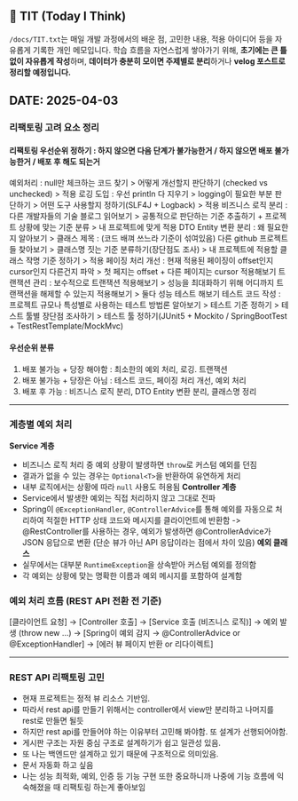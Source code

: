 ## 📝 TIT (Today I Think)

`/docs/TIT.txt`는 매일 개발 과정에서의 배운 점, 고민한 내용, 적용 아이디어 등을 자유롭게 기록한 개인 메모입니다.
학습 흐름을 자연스럽게 쌓아가기 위해, **초기에는 큰 틀 없이 자유롭게 작성**하며,
**데이터가 충분히 모이면 주제별로 분리**하거나 **velog 포스트로 정리할 예정입니다.**

## DATE: 2025-04-03

### 리팩토링 고려 요소 정리

#### 리팩토링 우선순위 정하기 : 하지 않으면 다음 단계가 불가능한거 / 하지 않으면 배포 불가능한거 / 배포 후 해도 되는거

예외처리 : null만 체크하는 코드 찾기 > 어떻게 개선할지 판단하기 (checked vs unchecked) > 적용
로깅 도입 : 우선 println 다 지우기 > logging이 필요한 부분 판단하기 > 어떤 도구 사용할지 정하기(SLF4J + Logback) > 적용
비즈니스 로직 분리 : 다른 개발자들의 기술 블로그 읽어보기 > 공통적으로 판단하는 기준 추출하기 + 프로젝트 상황에 맞는 기준 분류 > 내 프로젝트에 맞게 적용
DTO Entity 변환 분리 : 왜 필요한지 알아보기 >
클래스 제목 : (코드 배껴 쓰느라 기준이 섞여있음) 다른 github 프로젝트들 찾아보기 > 클래스명 짓는 기준 분류하기(장단점도 조사) > 내 프로젝트에 적용할 클래스 작명 기준 정하기 > 적용
페이징 처리 개선 : 현재 적용된 페이징이 offset인지 cursor인지 다른건지 파악 > 첫 페지는 offset + 다른 페이지는 cursor 적용해보기
트랜잭션 관리 : 보수적으로 트랜잭션 적용해보기 > 성능을 최대화하기 위해 어디까지 트랜잭션을 해제할 수 있는지 적용해보기 > 둘다 성능 테스트 해보기
테스트 코드 작성 : 프로젝트 규모나 특성별로 사용하는 테스트 방법론 알아보기 > 테스트 기준 정하기 > 테스트 툴별 장단점 조사하기 > 테스트 툴 정하기(JUnit5 + Mockito /
SpringBootTest + TestRestTemplate/MockMvc)

#### 우선순위 분류

1. 배포 불가능 + 당장 해야함 : 최소한의 예외 처리, 로깅. 트랜잭션
2. 배포 불가능 + 당장은 아님 : 테스트 코드, 페이징 처리 개선, 예외 처리
3. 배포 후 가능 : 비즈니스 로직 분리, DTO Entity 변환 분리, 클래스명 정리

---

### 계층별 예외 처리

**Service 계층**

- 비즈니스 로직 처리 중 예외 상황이 발생하면 `throw`로 커스텀 예외를 던짐
- 결과가 없을 수 있는 경우는 `Optional<T>`을 반환하여 유연하게 처리
- 내부 로직에서는 상황에 따라 `null` 사용도 허용됨
  **Controller 계층**
- Service에서 발생한 예외는 직접 처리하지 않고 그대로 전파
- Spring이 `@ExceptionHandler`, `@ControllerAdvice`를 통해 예외를 자동으로 처리하여
  적절한 HTTP 상태 코드와 메시지를 클라이언트에 반환함
  -> @RestController를 사용하는 경우, 예외가 발생하면 @ControllerAdvice가 JSON 응답으로 변환
  (단순 뷰가 아닌 API 응답이라는 점에서 차이 있음)
  **예외 클래스**
- 실무에서는 대부분 `RuntimeException`을 상속받아 커스텀 예외를 정의함
- 각 예외는 상황에 맞는 명확한 이름과 예외 메시지를 포함하여 설계함

### 예외 처리 흐름 (REST API 전환 전 기준)

[클라이언트 요청]
→
[Controller 호출]
→
[Service 호출 (비즈니스 로직)]
→
예외 발생 (throw new ...)
→
[Spring이 예외 감지 → @ControllerAdvice or @ExceptionHandler]
→
[에러 뷰 페이지 반환 or 리다이렉트]

---

### REST API 리팩토링 고민

- 현재 프로젝트는 정적 뷰 리소스 기반임.
- 따라서 rest api를 만들기 위해서는 controller에서 view만 분리하고 나머지를 rest로 만들면 될듯
- 하지만 rest api를 만들어야 하는 이유부터 고민해 봐야함. 또 설계가 선행되어야함.
- 게시판 구조는 자원 중심 구조로 설계하기가 쉽고 일관성 있음.
- 또 나는 백엔드만 설계하고 있기 때문에 구조적으로 의미있음.
- 문서 자동화 하고 싶음
- 나는 성능 최적화, 예외, 인증 등 기능 구현 또한 중요하니까 나중에 기능 흐름에 익숙해졌을 때 리팩토링 하는게 좋아보임